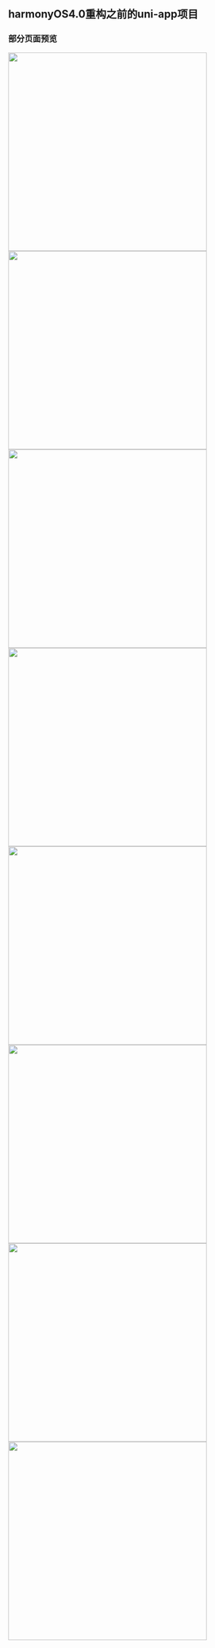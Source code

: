 ## harmonyOS4.0重构之前的uni-app项目

### 部分页面预览

<img src="https://harmony.api.mashihuan.com/preview/home.png" height="400px">

<img src="https://harmony.api.mashihuan.com/preview/category.png" height="400px">

<img src="https://harmony.api.mashihuan.com/preview/goods_detail.png" height="400px">

<img src="https://harmony.api.mashihuan.com/preview/menu.png" height="400px">

<img src="https://harmony.api.mashihuan.com/preview/menu_detail.png" height="400px">

<img src="https://harmony.api.mashihuan.com/preview/cart.png" height="400px">

<img src="https://harmony.api.mashihuan.com/preview/my.png" height="400px">

<img src="https://harmony.api.mashihuan.com/preview/order.png" height="400px">